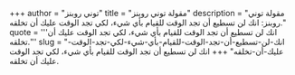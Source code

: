 +++
author = "توني روبنز"
title = "مقولة توني روبنز"
description = "مقولة توني روبنز: انك لن تسطيع أن تجد الوقت للقيام بأي شيء، لكي تجد الوقت عليك أن تخلقه."
quote = '''انك لن تسطيع أن تجد الوقت للقيام بأي شيء، لكي تجد الوقت عليك أن تخلقه.'''
slug = "انك-لن-تسطيع-أن-تجد-الوقت-للقيام-بأي-شيء-لكي-تجد-الوقت-عليك-أن-تخلقه"
+++
انك لن تسطيع أن تجد الوقت للقيام بأي شيء، لكي تجد الوقت عليك أن تخلقه.
